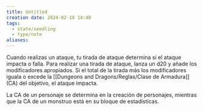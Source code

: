 ```yaml
---
title: Untitled
creation date: 2024-02-19 14:48
tags:
  - state/seedling
  - type/note
aliases:
---
```

Cuando realizas un ataque, tu tirada de ataque determina si el ataque impacta o falla. Para realizar una tirada de ataque, lanza un d20 y añade los modificadores apropiados. 
Si el total de la tirada más los modificadores iguala o excede la [[Dungeons and Dragons/Reglas/Clase de Armadura]] (CA) del objetivo, el ataque impacta. 

La CA de un personaje se determina en la creación de personajes, mientras que la CA de un monstruo está en su bloque de estadísticas.  